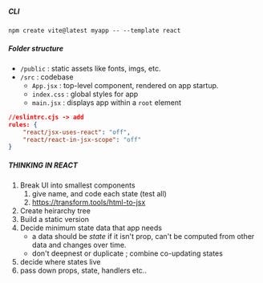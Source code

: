 ##### CLI
```shell
npm create vite@latest myapp -- --template react
```

##### Folder structure
- `/public` : static assets like fonts, imgs, etc.
- `/src` : codebase 
	- `App.jsx` : top-level component, rendered on app startup.
	- `index.css` : global styles for app
	- `main.jsx` : displays app within a `root` element

```json
//eslintrc.cjs -> add
rules: {
	"react/jsx-uses-react": "off",
    "react/react-in-jsx-scope": "off"
}
```

##### THINKING IN REACT
1. Break UI into smallest components 
	1. give name, and code each state (test all)
	2. https://transform.tools/html-to-jsx
2. Create heirarchy tree
3. Build a static version
4. Decide minimum state data that app needs
	- a data should be *state* if it isn't prop, can't be computed from other data and changes over time. 
	- don't deepnest or duplicate ; combine co-updating states
5. decide where states live 
6. pass down props, state, handlers etc..